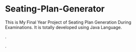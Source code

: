 # Seating-Plan-Generator

This is My Final Year Project of Seating Plan Generation During Examinations. It is totally developed using Java Language.












.

















































































































































































































































.






































